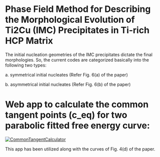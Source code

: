 # Phase Field Method for Describing the Morphological Evolution of  Ti2Cu (IMC) Precipitates in Ti-rich HCP Matrix
The initial nucleation geometries  of the IMC precipitates dictate the final morphologies.
So, the current codes are categorized basically into the following two types:

a. symmetrical initial nucleates (Refer Fig. 6(a) of the paper)

b. asymmetrical initial nucleates (Refer Fig. 6(b) of the paper)


# Web app to calculate the common tangent points (c_eq) for two parabolic fitted free energy curve:
[![CommonTangentCalculator](https://img.shields.io/badge/StreamlitAPP-streamlit-red)](https://imc2hcp-ceq.streamlit.app/)

This app has been utilized along with the curves of Fig. 4(d) of the paper.


